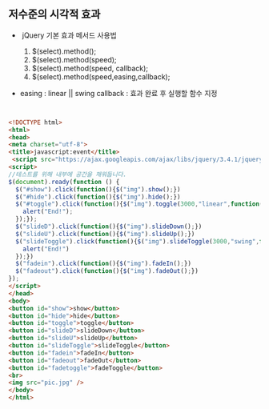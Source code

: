 ## 저수준의 시각적 효과

- ​	jQuery 기본 효과 메서드 사용법
  1. $(select).method();
  2. $(select).method(speed);
  3. $(select).method(speed, callback);
  4. $(select).method(speed,easing,callback);

- easing : linear || swing
  callback : 효과 완료 후 실행할 함수 지정

```html


<!DOCTYPE html>
<html>
<head>
<meta charset="utf-8">
<title>javascript:event</title>
 <script src="https://ajax.googleapis.com/ajax/libs/jquery/3.4.1/jquery.min.js"></script>
<script>
//테스트를 위해 내부에 공간을 채워둡니다.
$(document).ready(function () {
  $("#show").click(function(){$("img").show();})
  $("#hide").click(function(){$("img").hide();})
  $("#toggle").click(function(){$("img").toggle(3000,"linear",function(){
    alert("End!");
  });});
  $("slideD").click(function(){$("img").slideDown();})
  $("slideU").click(function(){$("img").slideUp();})
  $("slideToggle").click(function(){$("img").slideToggle(3000,"swing",function(){
    alert("End!")
  });})
  $("fadein").click(function(){$("img").fadeIn();})
  $("fadeout").click(function(){$("img").fadeOut();})
});
</script>
</head>
<body>
<button id="show">show</button>
<button id="hide">hide</button>
<button id="toggle">toggle</button>
<button id="slideD">slideDown</button>
<button id="slideU">slideUp</button>
<button id="slideToggle">slideToggle</button>
<button id="fadein">fadeIn</button>
<button id="fadeout">fadeOut</button>
<button id="fadetoggle">fadeToggle</button>
<br>
<img src="pic.jpg" />
</body>
</html>

```




